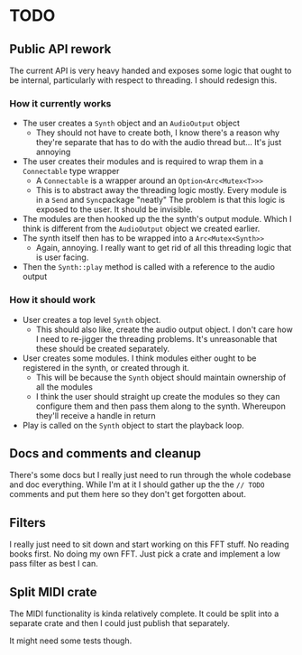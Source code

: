 # TODO

## Public API rework
The current API is very heavy handed and exposes some logic that ought to be internal, particularly with respect to threading. I should redesign this.

### How it currently works

- The user creates a `Synth` object and an `AudioOutput` object
    - They should not have to create both, I know there's a reason why they're separate that has to do with the audio thread but... It's just annoying
- The user creates their modules and is required to wrap them in a `Connectable` type wrapper
    - A `Connectable` is a wrapper around an `Option<Arc<Mutex<T>>>`
    - This is to abstract away the threading logic mostly. Every module is in a `Send` and `Sync`package "neatly" The problem is that this logic is exposed to the user. It should be invisible.
- The modules are then hooked up the the synth's output module. Which I think is different from the `AudioOutput` object we created earlier.
- The synth itself then has to be wrapped into a `Arc<Mutex<Synth>>`
    - Again, annoying. I really want to get rid of all this threading logic that is user facing.
- Then the `Synth::play` method is called with a reference to the audio output

### How it should work

- User creates a top level `Synth` object.
    - This should also like, create the audio output object. I don't care how I need to re-jigger the threading problems. It's unreasonable that these should be created separately.
- User creates some modules. I think modules either ought to be registered in the synth, or created through it.
    - This will be because the `Synth` object should maintain ownership of all the modules
    - I think the user should straight up create the modules so they can configure them and then pass them along to the synth. Whereupon they'll receive a handle in return
- Play is called on the `Synth` object to start the playback loop.

## Docs and comments and cleanup
There's some docs but I really just need to run through the whole codebase and doc everything. While I'm at it I should gather up the the `// TODO` comments and put them here so they don't get forgotten about.

## Filters
I really just need to sit down and start working on this FFT stuff. No reading books first. No doing my own FFT. Just pick a crate and implement a low pass filter as best I can.

## Split MIDI crate
The MIDI functionality is kinda relatively complete. It could be split into a separate crate and then I could just publish that separately.

It might need some tests though.